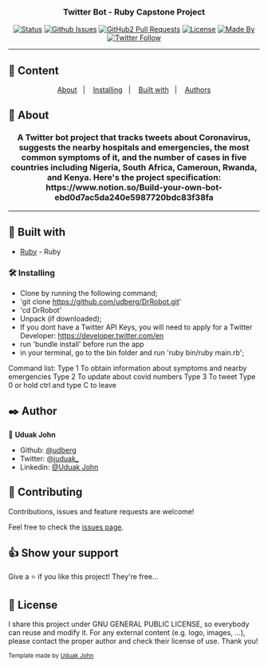 <h3 align="center">Twitter Bot - Ruby Capstone Project</h3>

<div align="center">

[![Status](https://img.shields.io/badge/status-active-success.svg)]()
[![Github Issues](https://img.shields.io/badge/GitHub-Issues-orange)](https://github.com/udberg/DrRobot/issues)
[![GitHub2 Pull Requests](https://img.shields.io/badge/GitHub-Pull%20Requests-blue)](https://github.com/udberg/DrRobot/pulls)
[![License](https://img.shields.io/badge/license-MIT-blue.svg)](/LICENSE)
[![Made By](https://img.shields.io/badge/Made%20By-Uduak%20John-brightgreen)](https://github.com/udberg)
[![Twitter Follow](https://img.shields.io/twitter/follow/juduak_?label=Follow%20Uduak%20on%20Twitter&style=social)](https://twitter.com/juduak_)

</div>

---

## 📝 Content
<p align="center">
<a href="#about">About</a>&nbsp;&nbsp;&nbsp;|&nbsp;&nbsp;&nbsp;
<a href="#installing">Installing</a>&nbsp;&nbsp;&nbsp;|&nbsp;&nbsp;&nbsp;
<a href="#built_using">Built with</a>&nbsp;&nbsp;&nbsp;|&nbsp;&nbsp;&nbsp;
<a href="#author">Authors</a>
</p>


## 🧐 About <a name = "about"></a>
<h3 align="center"> 
A Twitter bot project that tracks tweets about Coronavirus, suggests the nearby hospitals and emergencies, the most common symptoms of it, and the number of cases in five countries including Nigeria, South Africa, Cameroun, Rwanda, and Kenya. Here's the project specification: https://www.notion.so/Build-your-own-bot-ebd0d7ac5da240e5987720bdc83f38fa
</h3>


---

## 🔧 Built with<a name = "built_using"></a>

- [Ruby](https://www.ruby-lang.org/) - Ruby

### 🛠 Installing <a name = "installing"></a>

- Clone by running the following command;
- 'git clone https://github.com/udberg/DrRobot.git'
- 'cd DrRobot'
- Unpack (if downloaded);
- If you dont have a Twitter API Keys, you will need to apply for a Twitter Developer: https://developer.twitter.com/en
- run 'bundle install' before run the app
- in your terminal, go to the bin folder and run 'ruby bin/ruby main.rb';

Command list:
Type 1 To obtain information about symptoms and nearby emergencies
Type 2 To update about covid numbers
Type 3 To tweet
Type 0 or hold ctrl and type C to leave

## ✒️  Author <a name = "author"></a>

👤 **Uduak John**

- Github: [@udberg](https://github.com/udberg)
- Twitter: [@juduak_](https://twitter.com/juduak_)
- Linkedin: [@Uduak John](https://www.linkedin.com/in/juduak/)

## 🤝 Contributing

Contributions, issues and feature requests are welcome!

Feel free to check the [issues page](https://github.com/udberg/DrRobot/issues).


## 👍 Show your support

Give a ⭐️ if you like this project! They're free...


## 📝 License

I share this project under GNU GENERAL PUBLIC LICENSE, so everybody can reuse and modify it. For any external content (e.g. logo, images, ...), please contact the proper author and check their license of use. Thank you!


<small>Template made by <a href='https://twitter.com/juduak_'>Uduak John</a></small>

